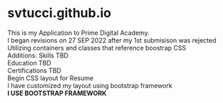 # svtucci.github.io
This is my Application to Prime Digital Academy.     
I began revisions on 27 SEP 2022 after my 1st submisison was rejected    
Utilizing containers and classes that reference boostrap CSS     
Additions:
Skills TBD     
Education TBD   
Certifications TBD  
Begin CSS layout for Resume   
I have customized my layout using bootstrap framework    
**I USE BOOTSTRAP FRAMEWORK**